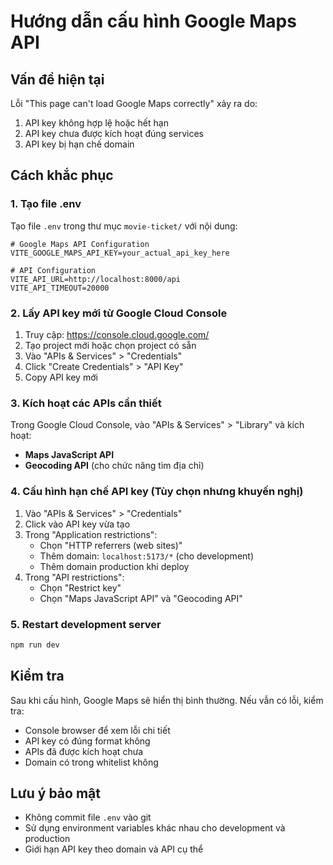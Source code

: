 # Hướng dẫn cấu hình Google Maps API

## Vấn đề hiện tại

Lỗi "This page can't load Google Maps correctly" xảy ra do:

1. API key không hợp lệ hoặc hết hạn
2. API key chưa được kích hoạt đúng services
3. API key bị hạn chế domain

## Cách khắc phục

### 1. Tạo file .env

Tạo file `.env` trong thư mục `movie-ticket/` với nội dung:

```env
# Google Maps API Configuration
VITE_GOOGLE_MAPS_API_KEY=your_actual_api_key_here

# API Configuration
VITE_API_URL=http://localhost:8000/api
VITE_API_TIMEOUT=20000
```

### 2. Lấy API key mới từ Google Cloud Console

1. Truy cập: https://console.cloud.google.com/
2. Tạo project mới hoặc chọn project có sẵn
3. Vào "APIs & Services" > "Credentials"
4. Click "Create Credentials" > "API Key"
5. Copy API key mới

### 3. Kích hoạt các APIs cần thiết

Trong Google Cloud Console, vào "APIs & Services" > "Library" và kích hoạt:

- **Maps JavaScript API**
- **Geocoding API** (cho chức năng tìm địa chỉ)

### 4. Cấu hình hạn chế API key (Tùy chọn nhưng khuyến nghị)

1. Vào "APIs & Services" > "Credentials"
2. Click vào API key vừa tạo
3. Trong "Application restrictions":
   - Chọn "HTTP referrers (web sites)"
   - Thêm domain: `localhost:5173/*` (cho development)
   - Thêm domain production khi deploy
4. Trong "API restrictions":
   - Chọn "Restrict key"
   - Chọn "Maps JavaScript API" và "Geocoding API"

### 5. Restart development server

```bash
npm run dev
```

## Kiểm tra

Sau khi cấu hình, Google Maps sẽ hiển thị bình thường. Nếu vẫn có lỗi, kiểm tra:

- Console browser để xem lỗi chi tiết
- API key có đúng format không
- APIs đã được kích hoạt chưa
- Domain có trong whitelist không

## Lưu ý bảo mật

- Không commit file `.env` vào git
- Sử dụng environment variables khác nhau cho development và production
- Giới hạn API key theo domain và API cụ thể
